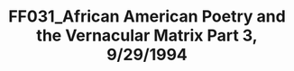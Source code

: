 ---
layout: manifest
title: FF031_African American Poetry and the Vernacular Matrix Part 3, 9/29/1994
manifest_name: ff031_african-american-poetry-and-the-vernacular-matrix-part-3-9-29-1994

---